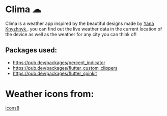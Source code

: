 
# Clima ☁

Clima is a weather app inspired by the beautiful designs made by [Yana Knyzhnyk ](https://dribbble.com/shots/9850785-Weather-App-Concept ). you can find out the live weather data in the current location of the device as well as the weather for any city you can think of!

## Packages used:
- https://pub.dev/packages/percent_indicator
- https://pub.dev/packages/flutter_custom_clippers
- https://pub.dev/packages/flutter_spinkit

# Weather icons from:
[icons8](https://icons8.com/icon/set/Pressure/office)

